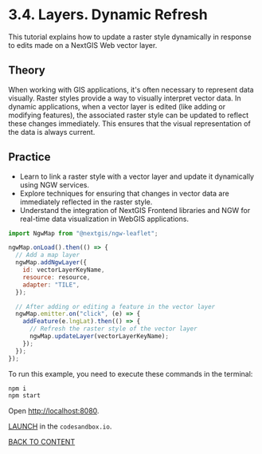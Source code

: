 # 3.4. Layers. Dynamic Refresh

This tutorial explains how to update a raster style dynamically in response to edits made on a NextGIS Web vector layer.

## Theory

When working with GIS applications, it's often necessary to represent data visually. Raster styles provide a way to visually interpret vector data. In dynamic applications, when a vector layer is edited (like adding or modifying features), the associated raster style can be updated to reflect these changes immediately. This ensures that the visual representation of the data is always current.

## Practice

- Learn to link a raster style with a vector layer and update it dynamically using NGW services.
- Explore techniques for ensuring that changes in vector data are immediately reflected in the raster style.
- Understand the integration of NextGIS Frontend libraries and NGW for real-time data visualization in WebGIS applications.

```js
import NgwMap from "@nextgis/ngw-leaflet";

ngwMap.onLoad().then(() => {
  // Add a map layer
  ngwMap.addNgwLayer({
    id: vectorLayerKeyName,
    resource: resource,
    adapter: "TILE",
  });

  // After adding or editing a feature in the vector layer
  ngwMap.emitter.on("click", (e) => {
    addFeature(e.lngLat).then(() => {
      // Refresh the raster style of the vector layer
      ngwMap.updateLayer(vectorLayerKeyName);
    });
  });
});
```

To run this example, you need to execute these commands in the terminal:

```bash
npm i
npm start
```

Open [http://localhost:8080](http://localhost:8080).

[LAUNCH](https://githubbox.com/nextgis/ngf-tutorial/tree/master/tutorials/3_5_layers_refresh) in the `codesandbox.io`.

[BACK TO CONTENT](../../README.md)
